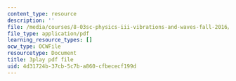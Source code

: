 ```yaml
---
content_type: resource
description: ''
file: /media/courses/8-03sc-physics-iii-vibrations-and-waves-fall-2016/4d31724b37cb5c7ba860cfbececf199d_VkbtIDSHfSc.pdf
file_type: application/pdf
learning_resource_types: []
ocw_type: OCWFile
resourcetype: Document
title: 3play pdf file
uid: 4d31724b-37cb-5c7b-a860-cfbececf199d
---
```

